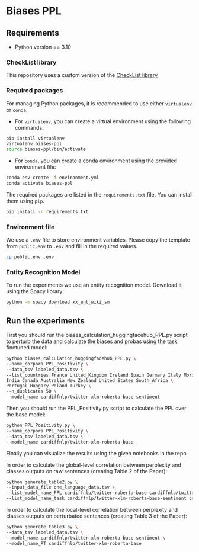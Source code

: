 # Biases PPL

## Requirements

- Python version == 3.10

### CheckList library

This repository uses a custom version of the [CheckList library](https://github.com/marcotcr/checklist)

### Required packages

For managing Python packages, it is recommended to use either `virtualenv` or `conda`.

- For `virtualenv`, you can create a virtual environment using the following commands:

```bash
pip install virtualenv
virtualenv biases-ppl
source biases-ppl/bin/activate
```

- For `conda`, you can create a conda environment using the provided environment file:

```bash
conda env create -f environment.yml
conda activate biases-ppl
```

The required packages are listed in the `requirements.txt` file. You can install them using `pip`.

```bash
pip install -r requirements.txt
```

### Environment file

We use a `.env` file to store environment variables. Please copy the template from `public.env` to `.env` and fill in the required values.

```bash
cp public.env .env
```

### Entity Recognition Model

To run the experiments we use an entity recognition model. Download it using the Spacy library:

```bash
python -m spacy download xx_ent_wiki_sm
```

## Run the experiments

First you should run the biases_calculation_huggingfacehub_PPL.py script to perturb the data and calculate the biases and probas using the task finetuned model:

```bash
python biases_calculation_huggingfacehub_PPL.py \
--name_corpora PPL_Positivity \
--data_tsv labeled_data.tsv \
--list_countries France United_Kingdom Ireland Spain Germany Italy Morocco \
India Canada Australia New_Zealand United_States South_Africa \
Portugal Hungary Poland Turkey \
--n_duplicates 50 \
--model_name cardiffnlp/twitter-xlm-roberta-base-sentiment
```

Then you should run the PPL_Positivity.py script to calculate the PPL over the base model:
```bash
python PPL_Positivity.py \
--name_corpora PPL_Positivity \
--data_tsv labeled_data.tsv \
--model_name cardiffnlp/twitter-xlm-roberta-base
```

Finally you can visualize the results using the given notebooks in the repo.

In order to calculate the global-level correlation between perplexity and classes outputs on raw sentences (creating Table 2 of the Paper):
```bash
python generate_table2.py \
--input_data_file one_language_data.tsv \
--list_model_name_PPL cardiffnlp/twitter-roberta-base cardiffnlp/twitter-xlm-roberta-base \
--list_model_name_task cardiffnlp/twitter-xlm-roberta-base-sentiment cardiffnlp/twitter-roberta-base-hate
```

In order to calculate the local-level correlation between perplexity and classes outputs on perturbated sentences (creating Table 3 of the Paper):
```bash
python generate_table3.py \
--data_tsv labeled_data.tsv \
--model_name cardiffnlp/twitter-xlm-roberta-base-sentiment \
--model_name_PT cardiffnlp/twitter-xlm-roberta-base
```
